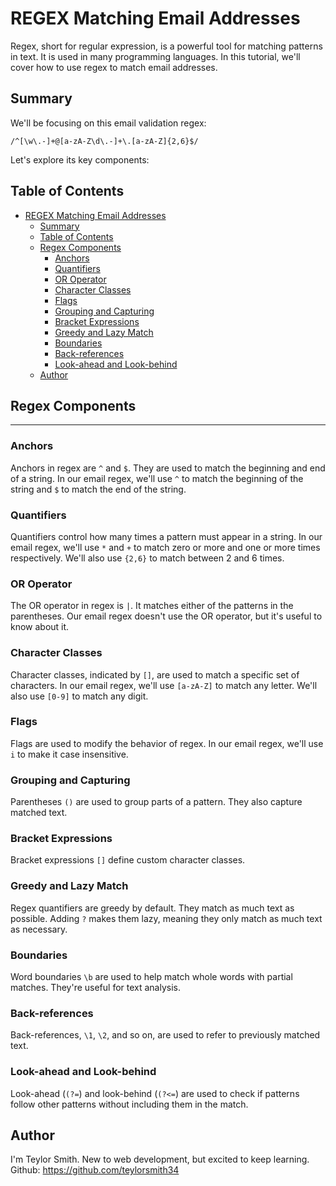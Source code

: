 # REGEX Matching Email Addresses

Regex, short for regular expression, is a powerful tool for matching patterns in text. It is used in many programming languages. In this tutorial, we'll cover how to use regex to match email addresses.

## Summary

We'll be focusing on this email validation regex:

`/^[\w\.-]+@[a-zA-Z\d\.-]+\.[a-zA-Z]{2,6}$/`

Let's explore its key components:

## Table of Contents

- [REGEX Matching Email Addresses](#regex-matching-email-addresses)
  - [Summary](#summary)
  - [Table of Contents](#table-of-contents)
  - [Regex Components](#regex-components)
    - [Anchors](#anchors)
    - [Quantifiers](#quantifiers)
    - [OR Operator](#or-operator)
    - [Character Classes](#character-classes)
    - [Flags](#flags)
    - [Grouping and Capturing](#grouping-and-capturing)
    - [Bracket Expressions](#bracket-expressions)
    - [Greedy and Lazy Match](#greedy-and-lazy-match)
    - [Boundaries](#boundaries)
    - [Back-references](#back-references)
    - [Look-ahead and Look-behind](#look-ahead-and-look-behind)
  - [Author](#author)

## Regex Components


----


### Anchors

Anchors in regex are `^` and `$`. They are used to match the beginning and end of a string. In our email regex, we'll use `^` to match the beginning of the string and `$` to match the end of the string.


### Quantifiers

Quantifiers control how many times a pattern must appear in a string. In our email regex, we'll use `*` and `+` to match zero or more and one or more times respectively. We'll also use `{2,6}` to match between 2 and 6 times.

### OR Operator

The OR operator in regex is `|`. It matches either of the patterns in the parentheses. Our email regex doesn't use the OR operator, but it's useful to know about it.

### Character Classes

Character classes, indicated by `[]`, are used to match a specific set of characters. In our email regex, we'll use `[a-zA-Z]` to match any letter. We'll also use `[0-9]` to match any digit.

### Flags

Flags are used to modify the behavior of regex. In our email regex, we'll use `i` to make it case insensitive.

### Grouping and Capturing

Parentheses `()` are used to group parts of a pattern. They also capture matched text. 

### Bracket Expressions

Bracket expressions `[]` define custom character classes. 

### Greedy and Lazy Match

Regex quantifiers are greedy by default. They match as much text as possible. Adding `?` makes them lazy, meaning they only match as much text as necessary.

### Boundaries

Word boundaries `\b` are used to help match whole words with partial matches. They're useful for text analysis.

### Back-references

Back-references, `\1`, `\2`, and so on, are used to refer to previously matched text.

### Look-ahead and Look-behind

Look-ahead (`(?=`) and look-behind (`(?<=`) are used to check if patterns follow other patterns without including them in the match.

## Author

I'm Teylor Smith. New to web development, but excited to keep learning.
Github: https://github.com/teylorsmith34
